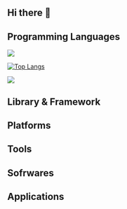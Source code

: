 ## Hi there 👋

## Programming Languages
<!-- Most Used Languages -->
![](https://skillicons.dev/icons?i=html,css,js,typescript,python)

<!-- Skill Icons -->
[![Top Langs](https://github-readme-stats.vercel.app/api/top-langs/?username=studio-natsu)](https://github.com/anuraghazra/github-readme-stats)

![](https://github-readme-stats.vercel.app/api/top-langs?username=studio-natsu&show_icons=true&locale=en&layout=compact)

## Library & Framework

## Platforms

## Tools

## Sofrwares

## Applications

<!--
**studio-natsu/studio-natsu** is a ✨ _special_ ✨ repository because its `README.md` (this file) appears on your GitHub profile.

Here are some ideas to get you started:

- 🔭 I’m currently working on ...
- 🌱 I’m currently learning ...
- 👯 I’m looking to collaborate on ...
- 🤔 I’m looking for help with ...
- 💬 Ask me about ...
- 📫 How to reach me: ...
- 😄 Pronouns: ...
- ⚡ Fun fact: ...
-->
